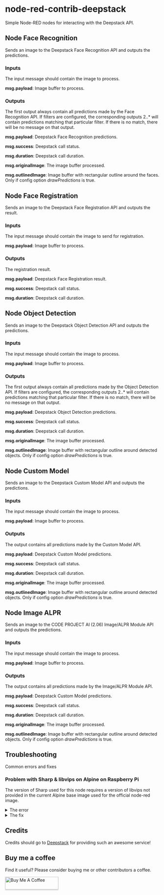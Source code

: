 # node-red-contrib-deepstack
Simple Node-RED nodes for interacting with the Deepstack API.

## Node Face Recognition
Sends an image to the Deepstack Face Recognition API and outputs the predictions.

### Inputs
The input message should contain the image to process.

**msg.payload**: Image buffer to process.

### Outputs
The first output always contain all predictions made by the Face Recognition API. If filters are configured, the corresponding outputs 2..* will contain predictions matching that particular filter. If there is no match, there will be no message on that output.

**msg.payload**: Deepstack Face Recognition predictions.

**msg.success**: Deepstack call status.

**msg.duration**: Deepstack call duration.

**msg.originalImage**: The image buffer processed.

**msg.outlinedImage**: Image buffer with rectangular outline around the faces. Only if config option
*drawPredictions* is true.

## Node Face Registration
Sends an image to the Deepstack Face Registration API and outputs the result.

### Inputs
The input message should contain the image to send for registration.

**msg.payload**: Image buffer to process.

### Outputs
The registration result.

**msg.payload**: Deepstack Face Registration result.

**msg.success**: Deepstack call status.

**msg.duration**: Deepstack call duration.

## Node Object Detection
Sends an image to the Deepstack Object Detection API and outputs the predictions.

### Inputs
The input message should contain the image to process.

**msg.payload**: Image buffer to process.

### Outputs
The first output always contain all predictions made by the Object Detection API. If filters are configured, the corresponding outputs 2..* will contain predictions matching that particular filter. If there is no match, there will be no message on that output.

**msg.payload**: Deepstack Object Detection predictions.

**msg.success**: Deepstack call status.

**msg.duration**: Deepstack call duration.

**msg.originalImage**: The image buffer processed.

**msg.outlinedImage**: Image buffer with rectangular outline around detected objects. Only if config option
*drawPredictions* is true.

## Node Custom Model
Sends an image to the Deepstack Custom Model API and outputs the predictions.

### Inputs
The input message should contain the image to process.

**msg.payload**: Image buffer to process.

### Outputs
The output contains all predictions made by the Custom Model API.

**msg.payload**: Deepstack Custom Model predictions.

**msg.success**: Deepstack call status.

**msg.duration**: Deepstack call duration.

**msg.originalImage**: The image buffer processed.

**msg.outlinedImage**: Image buffer with rectangular outline around detected objects. Only if config option
*drawPredictions* is true.

## Node Image ALPR
Sends an image to the CODE PROJECT AI (2.06) Image/ALPR Module API and outputs the predictions.

### Inputs
The input message should contain the image to process.

**msg.payload**: Image buffer to process.

### Outputs
The output contains all predictions made by the Image/ALPR Module API.

**msg.payload**: Deepstack Custom Model predictions.

**msg.success**: Deepstack call status.

**msg.duration**: Deepstack call duration.

**msg.originalImage**: The image buffer processed.

**msg.outlinedImage**: Image buffer with rectangular outline around detected objects. Only if config option
*drawPredictions* is true.


## Troubleshooting
Common errors and fixes

### Problem with Sharp & libvips on Alpine on Raspberry Pi
The version of Sharp used for this node requires a version of libvips not provided in the current Alpine base image used for the official node-red image.

<details>
<summary>The error</summary>

```bash
$ npm install node-red-contrib-deepstack

> sharp@0.26.3 install /usr/src/node-red/node_modules/sharp
> (node install/libvips && node install/dll-copy && prebuild-install) || (node-gyp rebuild && node install/dll-copy)

info sharp Downloading https://github.com/lovell/sharp-libvips/releases/download/v8.10.0/libvips-8.10.0-linuxmusl-armv7.tar.br
ERR! sharp Prebuilt libvips 8.10.0 binaries are not yet available for linuxmusl-armv7
info sharp Attempting to build from source via node-gyp but this may fail due to the above error
info sharp Please see https://sharp.pixelplumbing.com/install for required dependencies
make: Entering directory '/usr/src/node-red/node_modules/sharp/build'
  CC(target) Release/obj.target/nothing/../node-addon-api/nothing.o
  AR(target) Release/obj.target/../node-addon-api/nothing.a
  COPY Release/nothing.a
  TOUCH Release/obj.target/libvips-cpp.stamp
  CXX(target) Release/obj.target/sharp/src/common.o
../src/common.cc:24:10: fatal error: vips/vips8: No such file or directory
   24 | #include <vips/vips8>
      |          ^~~~~~~~~~~~
compilation terminated.
make: *** [sharp.target.mk:138: Release/obj.target/sharp/src/common.o] Error 1
make: Leaving directory '/usr/src/node-red/node_modules/sharp/build'
gyp ERR! build error
gyp ERR! stack Error: `make` failed with exit code: 2
gyp ERR! stack     at ChildProcess.onExit (/usr/local/lib/node_modules/npm/node_modules/node-gyp/lib/build.js:194:23)
gyp ERR! stack     at ChildProcess.emit (events.js:314:20)
gyp ERR! stack     at Process.ChildProcess._handle.onexit (internal/child_process.js:276:12)
gyp ERR! System Linux 5.4.72-v7l+
gyp ERR! command "/usr/local/bin/node" "/usr/local/lib/node_modules/npm/node_modules/node-gyp/bin/node-gyp.js" "rebuild"
gyp ERR! cwd /usr/src/node-red/node_modules/sharp
gyp ERR! node -v v12.20.0
gyp ERR! node-gyp -v v5.1.0
gyp ERR! not ok
npm ERR! code ELIFECYCLE
npm ERR! errno 1
npm ERR! sharp@0.26.3 install: `(node install/libvips && node install/dll-copy && prebuild-install) || (node-gyp rebuild && node install/dll-copy)`
npm ERR! Exit status 1
npm ERR!
npm ERR! Failed at the sharp@0.26.3 install script.
npm ERR! This is probably not a problem with npm. There is likely additional logging output above.

npm ERR! A complete log of this run can be found in:
npm ERR!     /usr/src/node-red/.npm/_logs/2021-01-22T22_37_47_612Z-debug.log
```
</details>

<details>
<summary>The fix</summary>

Build a [custom libvips](https://sharp.pixelplumbing.com/install#custom-libvips) before installation of this node.

Running Docker, you can use this Dockerfile:
```Dockerfile
FROM nodered/node-red:latest-12

USER root

ARG LIBVIPS_VERSION_MAJOR_MINOR=8.10
ARG LIBVIPS_VERSION_PATCH=5
ARG MOZJPEG_VERSION="v3.3.1"

ENV CPATH /usr/local/include
ENV LIBRARY_PATH /usr/local/lib
ENV PKG_CONFIG_PATH=/usr/local/lib/pkgconfig:$PKG_CONFIG_PATH

RUN apk update && \
    apk upgrade && \
    apk add --update \
      zlib libxml2 libxslt glib ca-certificates \
      expat cairo orc libjpeg-turbo libwebp libexif lcms2 librsvg \
      poppler-glib fftw giflib libpng tiff && \
    apk add --no-cache --virtual \
      .build-dependencies autoconf automake build-base cmake \
      git libtool nasm zlib-dev libxml2-dev libxslt-dev wget \
      expat-dev cairo-dev orc-dev libjpeg-turbo-dev libwebp-dev \
      libexif-dev lcms2-dev librsvg-dev poppler-dev fftw-dev \
      giflib-dev libpng-dev tiff-dev glib-dev && \
    \
    echo 'Install mozjpeg' && \
    cd /tmp && \
    git clone git://github.com/mozilla/mozjpeg.git && \
    cd /tmp/mozjpeg && \
    git checkout ${MOZJPEG_VERSION} && \
    autoreconf -fiv && ./configure --prefix=/usr && make install && \
    \
    echo 'Install libvips' && \
    wget -O- https://github.com/libvips/libvips/releases/download/v${LIBVIPS_VERSION_MAJOR_MINOR}.${LIBVIPS_VERSION_PATCH}/vips-${LIBVIPS_VERSION_MAJOR_MINOR}.${LIBVIPS_VERSION_PATCH}.tar.gz | tar xzC /tmp && \
    cd /tmp/vips-${LIBVIPS_VERSION_MAJOR_MINOR}.${LIBVIPS_VERSION_PATCH} && \
    ./configure --prefix=/usr \
                --without-gsf \
                --enable-debug=no \
                --disable-dependency-tracking \
                --disable-static \
                --enable-silent-rules && \
    make -s install-strip && \
    cd /data/ && \
    echo 'Install Node-RED modules' && \
    npm install node-red-contrib-deepstack && \
    \
    echo 'Cleanup' && \
    rm -rf /tmp/vips-${LIBVIPS_VERSION_MAJOR_MINOR}.${LIBVIPS_VERSION_PATCH} && \
    rm -rf /tmp/mozjpeg && \
    apk del --purge .build-dependencies && \
    rm -rf /var/cache/apk/*
```
</details>

## Credits
Credits should go to [Deepstack](https://deepstack.cc/) for providing such an awesome service!

## Buy me a coffee
Find it useful? Please consider buying me or other contributors a coffee.

<a href="https://www.buymeacoffee.com/iceglow" target="_blank"><img src="https://www.buymeacoffee.com/assets/img/custom_images/orange_img.png" alt="Buy Me A Coffee" style="height: 41px !important;width: 174px !important;box-shadow: 0px 3px 2px 0px rgba(190, 190, 190, 0.5) !important;-webkit-box-shadow: 0px 3px 2px 0px rgba(190, 190, 190, 0.5) !important;" ></a>
